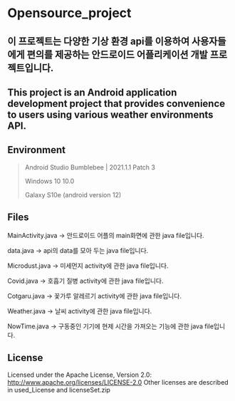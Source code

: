 # Opensource_project

## 이 프로젝트는 다양한 기상 환경 api를 이용하여 사용자들에게 편의를 제공하는 안드로이드 어플리케이션 개발 프로젝트입니다.
## This project is an Android application development project that provides convenience to users using various weather environments API.

## Environment

> Android Studio Bumblebee | 2021.1.1 Patch 3
> 
> Windows 10 10.0
> 
> Galaxy S10e (android version 12)

## Files

MainActivity.java -> 안드로이드 어플의 main화면에 관한 java file입니다.

data.java -> api의 data를 모아 두는 java file입니다.

Microdust.java -> 미세먼지 activity에 관한 java file입니다.

Covid.java -> 호흡기 질병 activity에 관한 java file입니다.

Cotgaru.java -> 꽃가루 알레르기 activity에 관한 java file입니다.

Weather.java -> 날씨 activity에 관한 java file입니다.

NowTime.java -> 구동중인 기기에 현제 시간을 가져오는 기능에 관한 java file입니다.

## License
Licensed under the Apache License, Version 2.0: http://www.apache.org/licenses/LICENSE-2.0
Other licenses are described in used_License and licenseSet.zip
